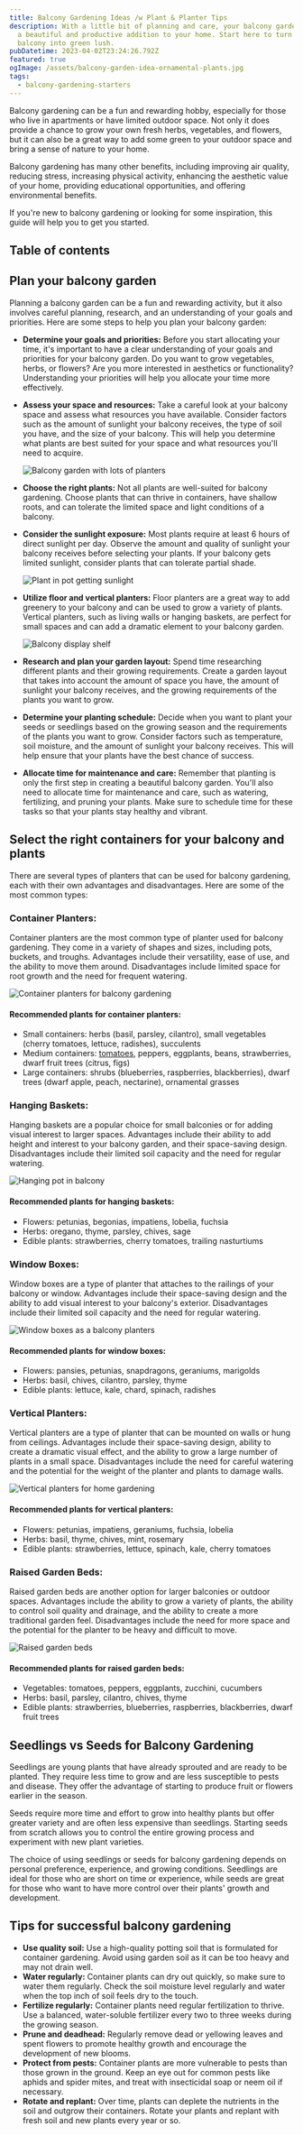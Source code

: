 ```yaml
---
title: Balcony Gardening Ideas /w Plant & Planter Tips
description: With a little bit of planning and care, your balcony garden can be
  a beautiful and productive addition to your home. Start here to turn your
  balcony into green lush.
pubDatetime: 2023-04-02T23:24:26.792Z
featured: true
ogImage: /assets/balcony-garden-idea-ornamental-plants.jpg
tags:
  - balcony-gardening-starters
---
```

Balcony gardening can be a fun and rewarding hobby, especially for those who live in apartments or have limited outdoor space. Not only it does provide a chance to grow your own fresh herbs, vegetables, and flowers, but it can also be a great way to add some green to your outdoor space and bring a sense of nature to your home.

Balcony gardening has many other benefits, including improving air quality, reducing stress, increasing physical activity, enhancing the aesthetic value of your home, providing educational opportunities, and offering environmental benefits.

If you're new to balcony gardening or looking for some inspiration, this guide will help you to get you started.

## T﻿able of contents

## Plan your balcony garden

Planning a balcony garden can be a fun and rewarding activity, but it also involves careful planning, research, and an understanding of your goals and priorities. Here are some steps to help you plan your balcony garden:

* **Determine your goals and priorities:** Before you start allocating your time, it's important to have a clear understanding of your goals and priorities for your balcony garden. Do you want to grow vegetables, herbs, or flowers? Are you more interested in aesthetics or functionality? Understanding your priorities will help you allocate your time more effectively.
* **Assess your space and resources:** Take a careful look at your balcony space and assess what resources you have available. Consider factors such as the amount of sunlight your balcony receives, the type of soil you have, and the size of your balcony. This will help you determine what plants are best suited for your space and what resources you'll need to acquire.

  ![Balcony garden with lots of planters](/images/uploads/balcony-gardening-idea.jpg)
* **Choose the right plants:** Not all plants are well-suited for balcony gardening. Choose plants that can thrive in containers, have shallow roots, and can tolerate the limited space and light conditions of a balcony.
* **Consider the sunlight exposure:** Most plants require at least 6 hours of direct sunlight per day. Observe the amount and quality of sunlight your balcony receives before selecting your plants. If your balcony gets limited sunlight, consider plants that can tolerate partial shade.

  ![Plant in pot getting sunlight](/images/uploads/plant-in-pot-getting-sunlight.jpg)
* **Utilize floor and vertical planters:** Floor planters are a great way to add greenery to your balcony and can be used to grow a variety of plants. Vertical planters, such as living walls or hanging baskets, are perfect for small spaces and can add a dramatic element to your balcony garden.

  ![Balcony display shelf](/images/uploads/vertical-planter-wood.jpg)
* **Research and plan your garden layout:** Spend time researching different plants and their growing requirements. Create a garden layout that takes into account the amount of space you have, the amount of sunlight your balcony receives, and the growing requirements of the plants you want to grow. 
* **Determine your planting schedule:** Decide when you want to plant your seeds or seedlings based on the growing season and the requirements of the plants you want to grow. Consider factors such as temperature, soil moisture, and the amount of sunlight your balcony receives. This will help ensure that your plants have the best chance of success.
* **Allocate time for maintenance and care:** Remember that planting is only the first step in creating a beautiful balcony garden. You'll also need to allocate time for maintenance and care, such as watering, fertilizing, and pruning your plants. Make sure to schedule time for these tasks so that your plants stay healthy and vibrant.

## Select the right containers for your balcony and plants

There are several types of planters that can be used for balcony gardening, each with their own advantages and disadvantages. Here are some of the most common types:

### **Container Planters:**

Container planters are the most common type of planter used for balcony gardening. They come in a variety of shapes and sizes, including pots, buckets, and troughs. Advantages include their versatility, ease of use, and the ability to move them around. Disadvantages include limited space for root growth and the need for frequent watering.

![Container planters for balcony gardening](/images/uploads/choosing-the-right-pot-size-for-plants.jpg)

#### R﻿ecommended plants for container planters:

* Small containers: herbs (basil, parsley, cilantro), small vegetables (cherry tomatoes, lettuce, radishes), succulents
* Medium containers: [tomatoes](https://urbangardener.wiki/posts/growing-tomatoes-in-pots-from-seed-to-harvest/), peppers, eggplants, beans, strawberries, dwarf fruit trees (citrus, figs)
* Large containers: shrubs (blueberries, raspberries, blackberries), dwarf trees (dwarf apple, peach, nectarine), ornamental grasses

### **Hanging Baskets:**

Hanging baskets are a popular choice for small balconies or for adding visual interest to larger spaces. Advantages include their ability to add height and interest to your balcony garden, and their space-saving design. Disadvantages include their limited soil capacity and the need for regular watering.

![Hanging pot in balcony](/images/uploads/hanging-pot-balcony-gardening.jpg)

#### R﻿ecommended plants for hanging baskets:

* Flowers: petunias, begonias, impatiens, lobelia, fuchsia
* Herbs: oregano, thyme, parsley, chives, sage
* Edible plants: strawberries, cherry tomatoes, trailing nasturtiums

### **Window Boxes:**

Window boxes are a type of planter that attaches to the railings of your balcony or window. Advantages include their space-saving design and the ability to add visual interest to your balcony's exterior. Disadvantages include their limited soil capacity and the need for regular watering. 

![Window boxes as a balcony planters](/images/uploads/inspirational-planted-french-balcony.jpg)

#### R﻿ecommended plants for window boxes:

* Flowers: pansies, petunias, snapdragons, geraniums, marigolds
* Herbs: basil, chives, cilantro, parsley, thyme
* Edible plants: lettuce, kale, chard, spinach, radishes

### Vertical Planters:

Vertical planters are a type of planter that can be mounted on walls or hung from ceilings. Advantages include their space-saving design, ability to create a dramatic visual effect, and the ability to grow a large number of plants in a small space. Disadvantages include the need for careful watering and the potential for the weight of the planter and plants to damage walls.

![Vertical planters for home gardening](/images/uploads/vertical-planters-with-led.jpg)

#### R﻿ecommended plants for vertical planters:

* Flowers: petunias, impatiens, geraniums, fuchsia, lobelia
* Herbs: basil, thyme, chives, mint, rosemary
* Edible plants: strawberries, lettuce, spinach, kale, cherry tomatoes

### Raised Garden Beds:

Raised garden beds are another option for larger balconies or outdoor spaces. Advantages include the ability to grow a variety of plants, the ability to control soil quality and drainage, and the ability to create a more traditional garden feel. Disadvantages include the need for more space and the potential for the planter to be heavy and difficult to move.

![Raised garden beds](/images/uploads/raised-garden-beds-.jpg)

#### R﻿ecommended plants for raised garden beds:

* Vegetables: tomatoes, peppers, eggplants, zucchini, cucumbers
* Herbs: basil, parsley, cilantro, chives, thyme
* Edible plants: strawberries, blueberries, raspberries, blackberries, dwarf fruit trees

## Seedlings vs Seeds for Balcony Gardening

Seedlings are young plants that have already sprouted and are ready to be planted. They require less time to grow and are less susceptible to pests and disease. They offer the advantage of starting to produce fruit or flowers earlier in the season.

Seeds require more time and effort to grow into healthy plants but offer greater variety and are often less expensive than seedlings. Starting seeds from scratch allows you to control the entire growing process and experiment with new plant varieties.

The choice of using seedlings or seeds for balcony gardening depends on personal preference, experience, and growing conditions. Seedlings are ideal for those who are short on time or experience, while seeds are great for those who want to have more control over their plants' growth and development.

## Tips for successful balcony gardening

* **Use quality soil:** Use a high-quality potting soil that is formulated for container gardening. Avoid using garden soil as it can be too heavy and may not drain well.
* **Water regularly:** Container plants can dry out quickly, so make sure to water them regularly. Check the soil moisture level regularly and water when the top inch of soil feels dry to the touch.
* **Fertilize regularly:** Container plants need regular fertilization to thrive. Use a balanced, water-soluble fertilizer every two to three weeks during the growing season.
* **Prune and deadhead:** Regularly remove dead or yellowing leaves and spent flowers to promote healthy growth and encourage the development of new blooms.
* **Protect from pests:** Container plants are more vulnerable to pests than those grown in the ground. Keep an eye out for common pests like aphids and spider mites, and treat with insecticidal soap or neem oil if necessary.
* **Rotate and replant:** Over time, plants can deplete the nutrients in the soil and outgrow their containers. Rotate your plants and replant with fresh soil and new plants every year or so.